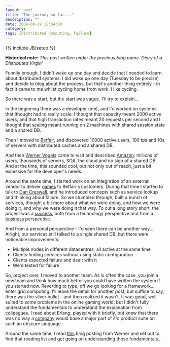 ```yaml
---
layout: post
title: "The journey so far..."
description: ""
date: 2009-08-19 22:54:00
category: 
tags: [distributed computing, failure]
---
```

{% include JB/setup %}

**Historical note:** *This post written under the previous blog name 'Diary of a Distributed Virgin'*

Funnily enough, I didn't wake up one day and decide that I needed to learn about distributed systems. I did wake up one day (Tuesday to be precise) and decide to blog about the process, but that's another thing entirely - in fact it came to me whilst cycling home from work. I like cycling.

So there was a start, but the start was vague. I'll try to explain...

In the beginning there was a developer (me), and I'd worked on systems that Ithought had to really scale: I thought that capacity meant 2000 active users, and that high transaction rates meant 20 requests per second and I thought that scaling meant running on 2 machines with shared session state and a shared DB.

Then I moved to [Betfair](http://www.betfair.com), and discovered 10000 active users, 100 tps and 10s of servers with distributed caches and a shared DB.

And then [Werner Vogels](http://www.allthingsdistributed.com/) came to visit and described [Amazon](http://www.amazon.co.uk/): millions of users, thousands of servers, SOA, the cloud and no sign of a shared DB. And at the time, this sounded cool, but not only out of reach, just a bit excessive for the developer's needs.

Around the same time, I started work on an integration of an external vendor to deliver [games](http://arcade.betfair.com/) to Betfair's customers. During that time I started to talk to [Dan Creswell](http://dancres.org/), and he introduced concepts such as service lookup and thinking about failure. So we stumbled through, built a bunch of services, thought a bit more about what we were doing, and how we were doing it, and why we were doing it that way. To cut a long story short, the project was a [success](http://www.casinoadvisor.com/betfair-launches-arcade-portal-news-item.html), both from a technology perspective and from a [business](http://www.yogonet.com/english/2009/08/06/betfair-posts-another-record-year-of-results) perspective.

And from a personal perspective - I'd seen there can be another way... Alright, our services still talked to a single shared DB, but there were noticeable improvements:
 * Multiple nodes in different datacentres, all active at the same time
 * Clients finding services without using static configuration
 * Clients expected failure and dealt with it
 * We'd tested for failure
 
So, project over, I moved to another team. As is often the case, you join a new team and think how much better you could have written the system if you started now. Reverting to type, off we go looking for a framework... enter grid computing. I'll leave the detail for another post, but suffice to say, there was the silver bullet - and then realized it wasn't. It was good, well suited to some problems in the online gaming world, but I didn't fully understand the fundamentals to understand the explanation from colleagues. I read about Erlang, played with it briefly, but knew that there was no way a [company](http://blog.smarkets.com/2009/07/03/smarkets-tech-talk-on-erlang/) would base a major part of it's product suite on such an obscure language.

Around the same time, I read [this](http://www.allthingsdistributed.com/2007/07/job_opening_for_a_senior_resea.html) blog posting from Werner and set out to find that reading list and get going on understanding those fundamentals...
